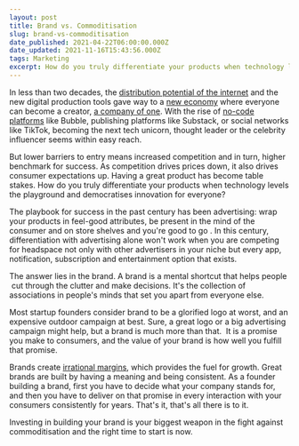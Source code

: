 ```yaml
---
layout: post
title: Brand vs. Commoditisation
slug: brand-vs-commoditisation
date_published: 2021-04-22T06:00:00.000Z
date_updated: 2021-11-16T15:43:56.000Z
tags: Marketing
excerpt: How do you truly differentiate your products when technology levels the playground and democratises innovation for everyone?
---
```


In less than two decades, the [distribution potential of the internet](https://www.wired.com/2004/10/tail/) and the new digital production tools gave way to a [new economy](https://www.wired.com/1997/09/newrules/) where everyone can become a creator, [a company of one](https://ofone.co). With the rise of [no-code platforms](https://en.wikipedia.org/wiki/No-code_development_platform) like Bubble, publishing platforms like Substack, or social networks like TikTok, becoming the next tech unicorn, thought leader or the celebrity influencer seems within easy reach.

But lower barriers to entry means increased competition and in turn, higher benchmark for success. As competition drives prices down, it also drives consumer expectations up. Having a great product has become table stakes. How do you truly differentiate your products when technology levels the playground and democratises innovation for everyone?

The playbook for success in the past century has been advertising: wrap your products in feel-good attributes, be present in the mind of the consumer and on store shelves and you're good to go . In this century, differentiation with advertising alone won't work when you are competing for headspace not only with other advertisers in your niche but every app, notification, subscription and entertainment option that exists.

The answer lies in the brand. A brand is a mental shortcut that helps people  cut through the clutter and make decisions. It's the collection of associations in people's minds that set you apart from everyone else.

Most startup founders consider brand to be a glorified logo at worst, and an expensive outdoor campaign at best. Sure, a great logo or a big advertising campaign might help, but a brand is much more than that.  It is a promise you make to consumers, and the value of your brand is how well you fulfill that promise.

Brands create [irrational margins](https://www.strategyandsourdough.com/episodes/startup-brand-with-oliver-lo-vp-marketing-at-sequoia-capital), which provides the fuel for growth. Great brands are built by having a meaning and being consistent. As a founder building a brand, first you have to decide what your company stands for, and then you have to deliver on that promise in every interaction with your consumers consistently for years. That's it, that's all there is to it.

Investing in building your brand is your biggest weapon in the fight against commoditisation and the right time to start is now.
